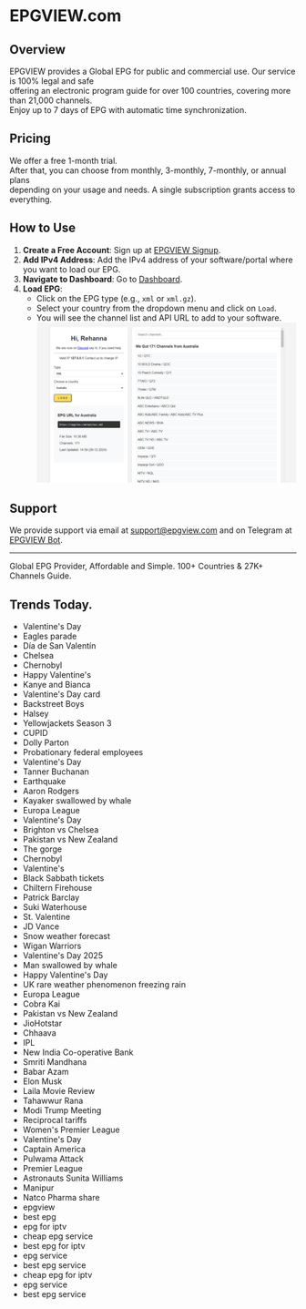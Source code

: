 # EPGVIEW.com



## Overview
EPGVIEW provides a Global EPG for public and commercial use. Our service is 100% legal and safe\
offering an electronic program guide for over 100 countries, covering more than 21,000 channels.\
Enjoy up to 7 days of EPG with automatic time synchronization.

## Pricing
We offer a free 1-month trial. \
After that, you can choose from monthly, 3-monthly, 7-monthly, or annual plans \
depending on your usage and needs. A single subscription grants access to everything.

## How to Use
1. **Create a Free Account**: Sign up at [EPGVIEW Signup](https://epgview.com/signup.php).
2. **Add IPv4 Address**: Add the IPv4 address of your software/portal where you want to load our EPG.
3. **Navigate to Dashboard**: Go to [Dashboard](https://epgview.com/dashboard.php).
4. **Load EPG**:
   - Click on the EPG type (e.g., `xml` or `xml.gz`).
   - Select your country from the dropdown menu and click on `Load`.
   - You will see the channel list and API URL to add to your software.
![EPGVIEW](img/dashboard.png)
## Support
We provide support via email at [support@epgview.com](mailto:support@epgview.com) and on Telegram at [EPGVIEW Bot](https://t.me/epgview_bot).

---

Global EPG Provider, Affordable and Simple. 100+ Countries & 27K+ Channels Guide.

## Trends Today.

- Valentine's Day
- Eagles parade
- Día de San Valentín
- Chelsea
- Chernobyl
- Happy Valentine's
- Kanye and Bianca
- Valentine's Day card
- Backstreet Boys
- Halsey
- Yellowjackets Season 3
- CUPID
- Dolly Parton
- Probationary federal employees
- Valentine's Day
- Tanner Buchanan
- Earthquake
- Aaron Rodgers
- Kayaker swallowed by whale
- Europa League
- Valentine's Day
- Brighton vs Chelsea
- Pakistan vs New Zealand
- The gorge
- Chernobyl
- Valentine's
- Black Sabbath tickets
- Chiltern Firehouse
- Patrick Barclay
- Suki Waterhouse
- St. Valentine
- JD Vance
- Snow weather forecast
- Wigan Warriors
- Valentine's Day 2025
- Man swallowed by whale
- Happy Valentine's Day
- UK rare weather phenomenon freezing rain
- Europa League
- Cobra Kai
- Pakistan vs New Zealand
- JioHotstar
- Chhaava
- IPL
- New India Co-operative Bank
- Smriti Mandhana
- Babar Azam
- Elon Musk
- Laila Movie Review
- Tahawwur Rana
- Modi Trump Meeting
- Reciprocal tariffs
- Women's Premier League
- Valentine's Day
- Captain America
- Pulwama Attack
- Premier League
- Astronauts Sunita Williams
- Manipur
- Natco Pharma share
- epgview
- best epg
- epg for iptv
- cheap epg service
- best epg for iptv
- epg service
- best epg service
- cheap epg for iptv
- epg service
- best epg service
